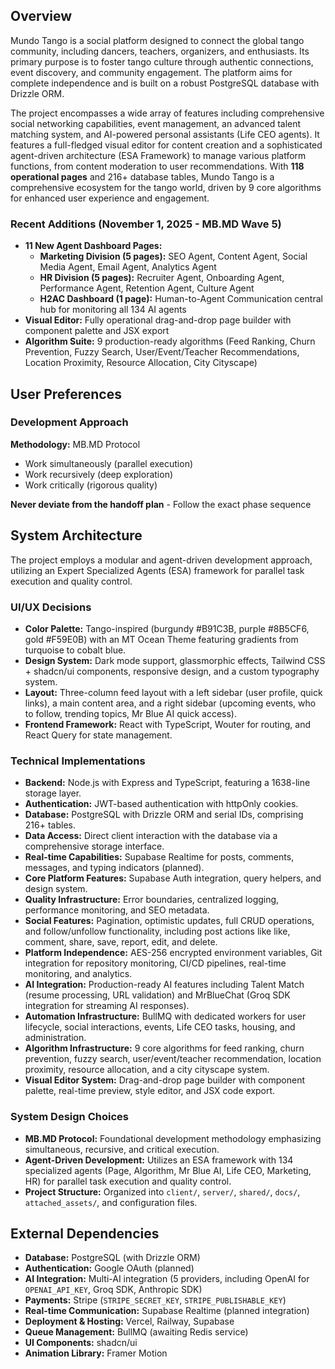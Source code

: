 ## Overview

Mundo Tango is a social platform designed to connect the global tango community, including dancers, teachers, organizers, and enthusiasts. Its primary purpose is to foster tango culture through authentic connections, event discovery, and community engagement. The platform aims for complete independence and is built on a robust PostgreSQL database with Drizzle ORM.

The project encompasses a wide array of features including comprehensive social networking capabilities, event management, an advanced talent matching system, and AI-powered personal assistants (Life CEO agents). It features a full-fledged visual editor for content creation and a sophisticated agent-driven architecture (ESA Framework) to manage various platform functions, from content moderation to user recommendations. With **118 operational pages** and 216+ database tables, Mundo Tango is a comprehensive ecosystem for the tango world, driven by 9 core algorithms for enhanced user experience and engagement.

### Recent Additions (November 1, 2025 - MB.MD Wave 5)
- **11 New Agent Dashboard Pages:**
  - **Marketing Division (5 pages):** SEO Agent, Content Agent, Social Media Agent, Email Agent, Analytics Agent
  - **HR Division (5 pages):** Recruiter Agent, Onboarding Agent, Performance Agent, Retention Agent, Culture Agent
  - **H2AC Dashboard (1 page):** Human-to-Agent Communication central hub for monitoring all 134 AI agents
- **Visual Editor:** Fully operational drag-and-drop page builder with component palette and JSX export
- **Algorithm Suite:** 9 production-ready algorithms (Feed Ranking, Churn Prevention, Fuzzy Search, User/Event/Teacher Recommendations, Location Proximity, Resource Allocation, City Cityscape)

## User Preferences

### Development Approach

**Methodology:** MB.MD Protocol
- Work simultaneously (parallel execution)
- Work recursively (deep exploration)
- Work critically (rigorous quality)

**Never deviate from the handoff plan** - Follow the exact phase sequence

## System Architecture

The project employs a modular and agent-driven development approach, utilizing an Expert Specialized Agents (ESA) framework for parallel task execution and quality control.

### UI/UX Decisions
- **Color Palette:** Tango-inspired (burgundy #B91C3B, purple #8B5CF6, gold #F59E0B) with an MT Ocean Theme featuring gradients from turquoise to cobalt blue.
- **Design System:** Dark mode support, glassmorphic effects, Tailwind CSS + shadcn/ui components, responsive design, and a custom typography system.
- **Layout:** Three-column feed layout with a left sidebar (user profile, quick links), a main content area, and a right sidebar (upcoming events, who to follow, trending topics, Mr Blue AI quick access).
- **Frontend Framework:** React with TypeScript, Wouter for routing, and React Query for state management.

### Technical Implementations
- **Backend:** Node.js with Express and TypeScript, featuring a 1638-line storage layer.
- **Authentication:** JWT-based authentication with httpOnly cookies.
- **Database:** PostgreSQL with Drizzle ORM and serial IDs, comprising 216+ tables.
- **Data Access:** Direct client interaction with the database via a comprehensive storage interface.
- **Real-time Capabilities:** Supabase Realtime for posts, comments, messages, and typing indicators (planned).
- **Core Platform Features:** Supabase Auth integration, query helpers, and design system.
- **Quality Infrastructure:** Error boundaries, centralized logging, performance monitoring, and SEO metadata.
- **Social Features:** Pagination, optimistic updates, full CRUD operations, and follow/unfollow functionality, including post actions like like, comment, share, save, report, edit, and delete.
- **Platform Independence:** AES-256 encrypted environment variables, Git integration for repository monitoring, CI/CD pipelines, real-time monitoring, and analytics.
- **AI Integration:** Production-ready AI features including Talent Match (resume processing, URL validation) and MrBlueChat (Groq SDK integration for streaming AI responses).
- **Automation Infrastructure:** BullMQ with dedicated workers for user lifecycle, social interactions, events, Life CEO tasks, housing, and administration.
- **Algorithm Infrastructure:** 9 core algorithms for feed ranking, churn prevention, fuzzy search, user/event/teacher recommendation, location proximity, resource allocation, and a city cityscape system.
- **Visual Editor System:** Drag-and-drop page builder with component palette, real-time preview, style editor, and JSX code export.

### System Design Choices
- **MB.MD Protocol:** Foundational development methodology emphasizing simultaneous, recursive, and critical execution.
- **Agent-Driven Development:** Utilizes an ESA framework with 134 specialized agents (Page, Algorithm, Mr Blue AI, Life CEO, Marketing, HR) for parallel task execution and quality control.
- **Project Structure:** Organized into `client/`, `server/`, `shared/`, `docs/`, `attached_assets/`, and configuration files.

## External Dependencies

- **Database:** PostgreSQL (with Drizzle ORM)
- **Authentication:** Google OAuth (planned)
- **AI Integration:** Multi-AI integration (5 providers, including OpenAI for `OPENAI_API_KEY`, Groq SDK, Anthropic SDK)
- **Payments:** Stripe (`STRIPE_SECRET_KEY`, `STRIPE_PUBLISHABLE_KEY`)
- **Real-time Communication:** Supabase Realtime (planned integration)
- **Deployment & Hosting:** Vercel, Railway, Supabase
- **Queue Management:** BullMQ (awaiting Redis service)
- **UI Components:** shadcn/ui
- **Animation Library:** Framer Motion